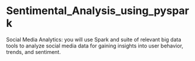 # Sentimental_Analysis_using_pyspark
Social Media Analytics: you will use Spark and suite of relevant big data tools to analyze social media data for gaining insights into user behavior, trends, and sentiment.

